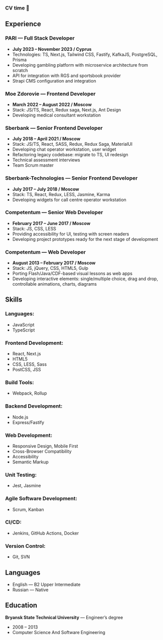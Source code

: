 ### CV time 🫥

<!--
**cdefined/cdefined** is a ✨ _special_ ✨ repository because its `README.md` (this file) appears on your GitHub profile.

Here are some ideas to get you started:

- 🔭 I’m currently working on ...
- 🌱 I’m currently learning ...
- 👯 I’m looking to collaborate on ...
- 🤔 I’m looking for help with ...
- 💬 Ask me about ...
- 📫 How to reach me: ...
- 😄 Pronouns: ...
- ⚡ Fun fact: ...
-->

## Experience

### PARI — Full Stack Developer
- **July 2023 – November 2023 / Cyprus**
- Technologies: TS, Next.js, Tailwind CSS, Fastify, KafkaJS, PostgreSQL, Prisma
- Developing gambling platform with microservice architecture from scratch
- API for integration with RGS and sportsbook provider
- Strapi CMS configuration and integration

### Moe Zdorovie — Frontend Developer
- **March 2022 – August 2022 / Moscow**
- Stack: JS/TS, React, Redux saga, Next.js, Ant Design
- Developing medical consultant workstation

### Sberbank — Senior Frontend Developer
- **July 2018 – April 2021 / Moscow**
- Stack: JS/TS, React, SASS, Redux, Redux Saga, MaterialUI
- Developing chat operator workstation, user widget
- Refactoring legacy codebase: migrate to TS, UI redesign
- Technical assessment interviews
- Team Scrum master

### Sberbank-Technologies — Senior Frontend Developer
- **July 2017 – July 2018 / Moscow**
- Stack: TS, React, Redux, LESS, Jasmine, Karma
- Developing widgets for call centre operator workstation

### Competentum — Senior Web Developer
- **February 2017 – June 2017 / Moscow**
- Stack: JS, CSS, LESS
- Providing accessibility for UI, testing with screen readers
- Developing project prototypes ready for the next stage of development

### Competentum — Web Developer
- **August 2013 – February 2017 / Moscow**
- Stack: JS, jQuery, CSS, HTML5, Gulp
- Porting Flash/Java/CDF-based visual lessons as web apps
- Developing interactive elements: single/multiple choice, drag and drop, controllable animations, charts, diagrams

## Skills

### Languages:
- JavaScript
- TypeScript

### Frontend Development:
- React, Next.js
- HTML5
- CSS, LESS, Sass
- PostCSS, JSS

### Build Tools:
- Webpack, Rollup

### Backend Development:
- Node.js
- Express/Fastify

### Web Development:
- Responsive Design, Mobile First
- Cross-Browser Compatibility
- Accessibility
- Semantic Markup

### Unit Testing:
- Jest, Jasmine

### Agile Software Development:
- Scrum, Kanban

### CI/CD:
- Jenkins, GitHub Actions, Docker

### Version Control:
- Git, SVN

## Languages
- English — B2 Upper Intermediate
- Russian — Native

## Education
**Bryansk State Technical University** — Engineer’s degree
- 2008 – 2013
- Computer Science And Software Engineering

